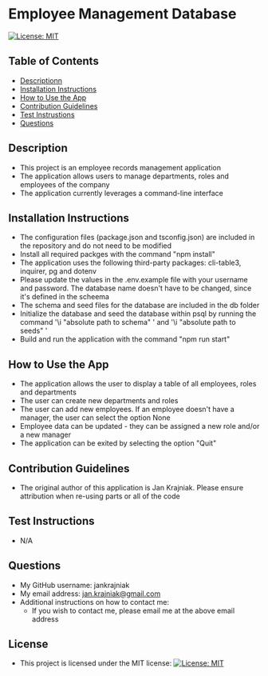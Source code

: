 
# Employee Management Database
[![License: MIT](https://img.shields.io/badge/License-MIT-yellow.svg)](https://opensource.org/licenses/MIT)

## Table of Contents
- [Descriptionn](#description)
- [Installation Instructions](#installation-instructions)
- [How to Use the App](#how-to-use-the-app)
- [Contribution Guidelines](#contribution-guidelines)
- [Test Instrustions](#test-instructions)
- [Questions](#questions)

## Description
- This project is an employee records management application
- The application allows users to manage departments, roles and employees of the company
- The application currently leverages a command-line interface


## Installation Instructions
- The configuration files (package.json and tsconfig.json) are included in the repository and do not need to be modified
- Install all required packges with the command "npm install"
- The application uses the following third-party packages: cli-table3, inquirer, pg and dotenv
- Please update the values in the .env.example file with your username and password. The database name doesn't have to be changed, since it's defined in the scheema
- The schema and seed files for the database are included in the db folder
- Initialize the database and seed the database within psql by running the command '\i "absolute path to schema" ' and '\i "absolute path to seeds" '
- Build and run the application with the command "npm run start"


## How to Use the App
- The application allows the user to display a table of all employees, roles and departments
- The user can create new departments and roles
- The user can add new employees. If an employee doesn't have a manager, the user can select the option None
- Employee data can be updated - they can be assigned a new role and/or a new manager
- The application can be exited by selecting the option "Quit"


## Contribution Guidelines
- The original author of this application is Jan Krajniak. Please ensure attribution when re-using parts or all of the code


## Test Instructions
- N/A


## Questions
- My GitHub username: jankrajniak
- My email address: jan.krajniak@gmail.com
- Additional instructions on how to contact me:
  - If you wish to contact me, please email me at the above email address


## License
- This project is licensed under the MIT license: [![License: MIT](https://img.shields.io/badge/License-MIT-yellow.svg)](https://opensource.org/licenses/MIT)